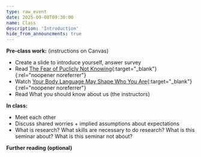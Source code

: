 ```yaml
---
type: raw_event
date: 2025-09-08T09:30:00
name: Class
description: 'Introduction'
hide_from_announcments: true
---
```


**Pre-class work:** (instructions on Canvas)

* Create a slide to introduce yourself, answer survey
* Read [The Fear of Puclicly Not Knowing](https://medium.com/bucknell-hci/the-fear-of-publicly-not-knowing-239e1b7a39f3){:target="_blank"}{:rel="noopener noreferrer"}
* Watch [Your Body Language May Shape Who You Are](https://www.youtube.com/watch?v=Ks-_Mh1QhMc){:target="_blank"}{:rel="noopener noreferrer"}
* Read What you should know about us (the instructors)

**In class:**

* Meet each other
* Discuss shared worries + implied assumptions about expectations
* What is research? What skills are necessary to do research? What is this seminar about? What is this seminar not about?

**Further reading (optional)**
